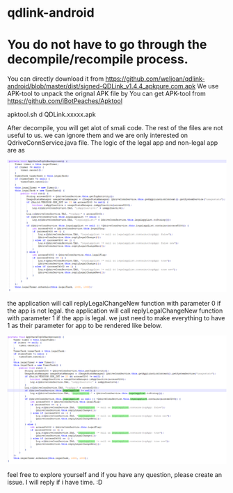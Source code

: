 # qdlink-android
# You do not have to go through the decompile/recompile process.
 You can directly download it from https://github.com/weljoan/qdlink-android/blob/master/dist/signed-QDLink_v1.4.4_apkpure.com.apk
 We use APK-tool to unpack the orignal APK file by
 You can get APK-tool from https://github.com/iBotPeaches/Apktool

 apktool.sh d QDLink.xxxxx.apk

 After decompile, you will get alot of smali code. The rest of the files are not useful to us. 
 we can ignore them and we are only interested on QdriveConnService.java file.
 The logic of the legal app and non-legal app are as

 ![alt this](https://github.com/weljoan/qdlink-android/blob/master/Code.png?raw=true)
 
 the application will call replyLegalChangeNew function with parameter 0 if the app is not legal.
 the application will call replyLegalChangeNew function with parameter 1 if the app is legal.
 we just need to make everything to have 1 as their parameter for app to be rendered like below.
 
 ![alt this](https://github.com/weljoan/qdlink-android/blob/master/Code%20after.png?raw=true)
 
 
 feel free to explore yourself and if you have any question, please create an issue. I will reply if i have time.
 :D
